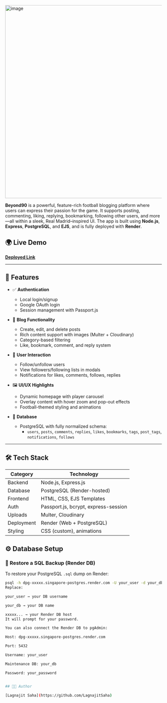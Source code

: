 <img width="1348" height="621" alt="image" src="https://github.com/user-attachments/assets/fb6b24ba-7488-494b-836c-3105c8472f86" />

**Beyond90** is a powerful, feature-rich football blogging platform where users can express their passion for the game. It supports posting, commenting, liking, replying, bookmarking, following other users, and more—all within a sleek, Real Madrid–inspired UI. The app is built using **Node.js**, **Express**, **PostgreSQL**, and **EJS**, and is fully deployed with **Render**.

## 🌍 Live Demo

**[Deployed Link](https://beyond90.onrender.com)**  


---

## 🚀 Features

- ✅ **Authentication**
  - Local login/signup
  - Google OAuth login
  - Session management with Passport.js

- 📝 **Blog Functionality**
  - Create, edit, and delete posts
  - Rich content support with images (Multer + Cloudinary)
  - Category-based filtering
  - Like, bookmark, comment, and reply system

- 👥 **User Interaction**
  - Follow/unfollow users
  - View followers/following lists in modals
  - Notifications for likes, comments, follows, replies

- 🖼️ **UI/UX Highlights**
  - Dynamic homepage with player carousel
  - Overlay content with hover zoom and pop-out effects
  - Football-themed styling and animations

- 📂 **Database**
  - PostgreSQL with fully normalized schema:
    - `users`, `posts`, `comments`, `replies`, `likes`, `bookmarks`, `tags`, `post_tags`, `notifications`, `follows`

---

## 🛠️ Tech Stack

| Category       | Technology                      |
|----------------|----------------------------------|
| Backend        | Node.js, Express.js              |
| Database       | PostgreSQL (Render-hosted)       |
| Frontend       | HTML, CSS, EJS Templates         |
| Auth           | Passport.js, bcrypt, express-session |
| Uploads        | Multer, Cloudinary               |
| Deployment     | Render (Web + PostgreSQL)        |
| Styling        | CSS (custom), animations         |



## ⚙️ Database Setup

### 🔄 Restore a SQL Backup (Render DB)

To restore your PostgreSQL `.sql` dump on Render:

```bash
psql -h dpg-xxxxx.singapore-postgres.render.com -U your_user -d your_db -f beyond90_backup.sql
Replace:

your_user → your DB username

your_db → your DB name

xxxxx... → your Render DB host
It will prompt for your password.

You can also connect the Render DB to pgAdmin:

Host: dpg-xxxxx.singapore-postgres.render.com

Port: 5432

Username: your_user

Maintenance DB: your_db

Password: your_password


## 👨‍💻 Author

[Lagnajit Saha](https://github.com/LagnajitSaha)


